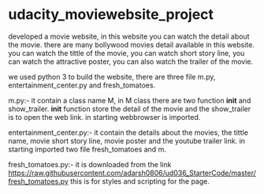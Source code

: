 # udacity_moviewebsite_project
developed a movie website, in this website you
can watch the detail about the movie. there are
many bollywood movies detail available in this 
website. you can watch the tittle of the movie,
you can watch short story line, you can watch 
the attractive poster, you can also watch the 
trailer of the movie.


we used python 3 to build the website, there are
three file m.py, entertainment_center.py and
fresh_tomatoes.

m.py:- it contain a class name M, in M class there
are two function __init__ and show_trailer. __init__
function store the detail of the movie and the
show_trailer is to open the web link. in starting 
webbrowser is imported.

entertainment_center.py:- it contain the details about the
movies, the tittle name, movie short story line, movie poster
and the youtube trailer link.
in starting imported two file fresh_tomatoes and m.

fresh_tomatoes.py:- it is downloaded from the link 
https://raw.githubusercontent.com/adarsh0806/ud036_StarterCode/master/fresh_tomatoes.py
this is for styles and scripting for the page.
